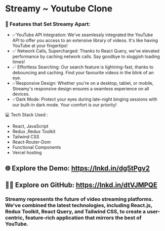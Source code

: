 # Streamy ~ Youtube Clone

### 🌟 Features that Set Streamy Apart:
- ✅YouTube API Integration: We've seamlessly integrated the YouTube API to offer you access to an extensive library of videos. It's like having YouTube at your fingertips!
- ✅ Network Calls, Supercharged: Thanks to React Query, we've elevated performance by caching network calls. Say goodbye to sluggish loading times!
- ✅ Effortless Searching: Our search feature is lightning-fast, thanks to debouncing and caching. Find your favourite videos in the blink of an eye.
- ✅Responsive Design: Whether you're on a desktop, tablet, or mobile, Streamy's responsive design ensures a seamless experience on all devices.
- ✅Dark Mode: Protect your eyes during late-night binging sessions with our built-in dark mode. Your comfort is our priority!

💻 Tech Stack Used :
- React, JavaScript
- Redux ,Redux Toolkit
- Tailwind CSS
- React-Router-Dom
- Functional Components
- Vercel hosting


## 🌐 Explore the Demo: https://lnkd.in/dg5tPgv2
## 🧑‍💻 Explore on GitHub: https://lnkd.in/dtVJMPQE

### Streamy represents the future of video streaming platforms. We've combined the latest technologies, including React.js, Redux Toolkit, React Query, and Tailwind CSS, to create a user-centric, feature-rich application that mirrors the best of YouTube.
